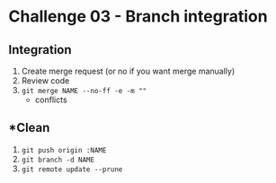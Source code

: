 # Challenge 03 - Branch integration


## Integration

1. Create merge request (or no if you want merge manually)
2. Review code
3. `git merge NAME --no-ff -e -m ""`
    - conflicts

## *Clean

1. `git push origin :NAME`
2. `git branch -d NAME`
3. `git remote update --prune`
